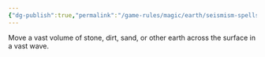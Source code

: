 ```yaml
---
{"dg-publish":true,"permalink":"/game-rules/magic/earth/seismism-spells/landslide/"}
---
```


Move a vast volume of stone, dirt, sand, or other earth across the surface in a vast wave.